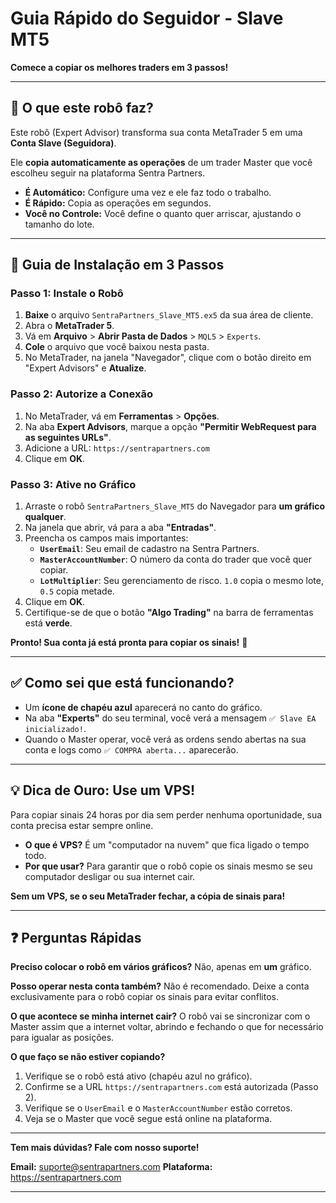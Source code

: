 # Guia Rápido do Seguidor - Slave MT5

**Comece a copiar os melhores traders em 3 passos!**

---

## 🎯 O que este robô faz?

Este robô (Expert Advisor) transforma sua conta MetaTrader 5 em uma **Conta Slave (Seguidora)**.

Ele **copia automaticamente as operações** de um trader Master que você escolheu seguir na plataforma Sentra Partners.

-   **É Automático:** Configure uma vez e ele faz todo o trabalho.
-   **É Rápido:** Copia as operações em segundos.
-   **Você no Controle:** Você define o quanto quer arriscar, ajustando o tamanho do lote.

---

## 🚀 Guia de Instalação em 3 Passos

### Passo 1: Instale o Robô

1.  **Baixe** o arquivo `SentraPartners_Slave_MT5.ex5` da sua área de cliente.
2.  Abra o **MetaTrader 5**.
3.  Vá em **Arquivo** > **Abrir Pasta de Dados** > `MQL5` > `Experts`.
4.  **Cole** o arquivo que você baixou nesta pasta.
5.  No MetaTrader, na janela "Navegador", clique com o botão direito em "Expert Advisors" e **Atualize**.

### Passo 2: Autorize a Conexão

1.  No MetaTrader, vá em **Ferramentas** > **Opções**.
2.  Na aba **Expert Advisors**, marque a opção **"Permitir WebRequest para as seguintes URLs"**.
3.  Adicione a URL: `https://sentrapartners.com`
4.  Clique em **OK**.

### Passo 3: Ative no Gráfico

1.  Arraste o robô `SentraPartners_Slave_MT5` do Navegador para **um gráfico qualquer**.
2.  Na janela que abrir, vá para a aba **"Entradas"**.
3.  Preencha os campos mais importantes:
    -   **`UserEmail`**: Seu email de cadastro na Sentra Partners.
    -   **`MasterAccountNumber`**: O número da conta do trader que você quer copiar.
    -   **`LotMultiplier`**: Seu gerenciamento de risco. `1.0` copia o mesmo lote, `0.5` copia metade.
4.  Clique em **OK**.
5.  Certifique-se de que o botão **"Algo Trading"** na barra de ferramentas está **verde**.

**Pronto! Sua conta já está pronta para copiar os sinais!** 🎉

---

## ✅ Como sei que está funcionando?

-   Um **ícone de chapéu azul** aparecerá no canto do gráfico.
-   Na aba **"Experts"** do seu terminal, você verá a mensagem `✅ Slave EA inicializado!`.
-   Quando o Master operar, você verá as ordens sendo abertas na sua conta e logs como `✅ COMPRA aberta...` aparecerão.

---

## 💡 Dica de Ouro: Use um VPS!

Para copiar sinais 24 horas por dia sem perder nenhuma oportunidade, sua conta precisa estar sempre online.

-   **O que é VPS?** É um "computador na nuvem" que fica ligado o tempo todo.
-   **Por que usar?** Para garantir que o robô copie os sinais mesmo se seu computador desligar ou sua internet cair.

**Sem um VPS, se o seu MetaTrader fechar, a cópia de sinais para!**

---

## ❓ Perguntas Rápidas

**Preciso colocar o robô em vários gráficos?**
Não, apenas em **um** gráfico.

**Posso operar nesta conta também?**
Não é recomendado. Deixe a conta exclusivamente para o robô copiar os sinais para evitar conflitos.

**O que acontece se minha internet cair?**
O robô vai se sincronizar com o Master assim que a internet voltar, abrindo e fechando o que for necessário para igualar as posições.

**O que faço se não estiver copiando?**
1.  Verifique se o robô está ativo (chapéu azul no gráfico).
2.  Confirme se a URL `https://sentrapartners.com` está autorizada (Passo 2).
3.  Verifique se o `UserEmail` e o `MasterAccountNumber` estão corretos.
4.  Veja se o Master que você segue está online na plataforma.

---

**Tem mais dúvidas? Fale com nosso suporte!**

**Email:** suporte@sentrapartners.com
**Plataforma:** https://sentrapartners.com

---
